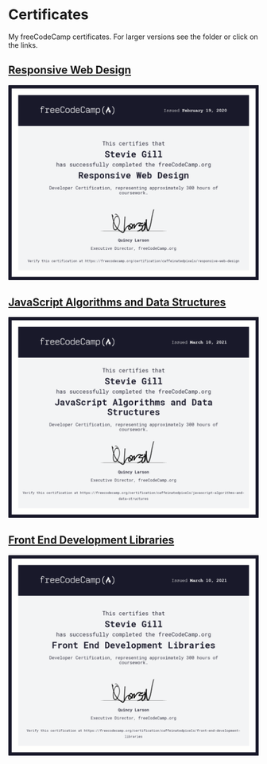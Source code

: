 # Certificates

My freeCodeCamp certificates. For larger versions see the folder or click on the links.

## [Responsive Web Design](https://freecodecamp.org/certification/caffeinatedpixels/responsive-web-design)

<img src="./freeCodeCamp/responsive-web-design.png" width="600">

## [JavaScript Algorithms and Data Structures](https://freecodecamp.org/certification/caffeinatedpixels/javascript-algorithms-and-data-structures)

<img src="./freeCodeCamp/js-algorithms-data-structures.png" width="600">

## [Front End Development Libraries](https://www.freecodecamp.org/certification/caffeinatedpixels/front-end-development-libraries)

<img src="./freeCodeCamp/frontend-dev-libraries.png" width="600">
